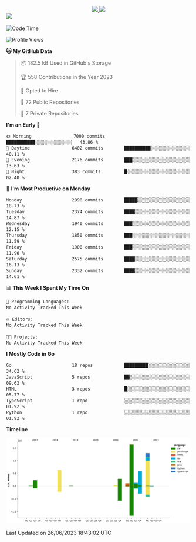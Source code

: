 <div align="center">
  <a href="https://github.com/arielsrv">
    <img height="180em" src="https://github-readme-stats.vercel.app/api?username=arielsrv&show_icons=true&theme=radical&include_all_commits=true&count_private=true"/>
    <img height="180em" src="https://github-readme-stats.vercel.app/api/top-langs/?username=arielsrv&layout=compact&langs_count=10&theme=radical"/>
 </a>
</div>

<div>
  <a href="https://www.linkedin.com/in/arielpineiro/" target="_blank">
    <img src="https://img.shields.io/badge/-LinkedIn-%230077B5?style=for-the-badge&logo=linkedin&logoColor=white" target="_blank">
  </a>
</div>

<!--START_SECTION:waka-->
![Code Time](http://img.shields.io/badge/Code%20Time-0%20secs-blue)

![Profile Views](http://img.shields.io/badge/Profile%20Views-1-blue)

**🐱 My GitHub Data** 

> 📦 182.5 kB Used in GitHub's Storage 
 > 
> 🏆 558 Contributions in the Year 2023
 > 
> 💼 Opted to Hire
 > 
> 📜 72 Public Repositories 
 > 
> 🔑 7 Private Repositories 
 > 
**I'm an Early 🐤** 

```text
🌞 Morning                7000 commits        ███████████░░░░░░░░░░░░░░   43.86 % 
🌆 Daytime                6402 commits        ██████████░░░░░░░░░░░░░░░   40.11 % 
🌃 Evening                2176 commits        ███░░░░░░░░░░░░░░░░░░░░░░   13.63 % 
🌙 Night                  383 commits         █░░░░░░░░░░░░░░░░░░░░░░░░   02.40 % 
```
📅 **I'm Most Productive on Monday** 

```text
Monday                   2990 commits        █████░░░░░░░░░░░░░░░░░░░░   18.73 % 
Tuesday                  2374 commits        ████░░░░░░░░░░░░░░░░░░░░░   14.87 % 
Wednesday                1940 commits        ███░░░░░░░░░░░░░░░░░░░░░░   12.15 % 
Thursday                 1850 commits        ███░░░░░░░░░░░░░░░░░░░░░░   11.59 % 
Friday                   1900 commits        ███░░░░░░░░░░░░░░░░░░░░░░   11.90 % 
Saturday                 2575 commits        ████░░░░░░░░░░░░░░░░░░░░░   16.13 % 
Sunday                   2332 commits        ████░░░░░░░░░░░░░░░░░░░░░   14.61 % 
```


📊 **This Week I Spent My Time On** 

```text
💬 Programming Languages: 
No Activity Tracked This Week

🔥 Editors: 
No Activity Tracked This Week

🐱‍💻 Projects: 
No Activity Tracked This Week
```

**I Mostly Code in Go** 

```text
Go                       18 repos            █████████░░░░░░░░░░░░░░░░   34.62 % 
JavaScript               5 repos             ██░░░░░░░░░░░░░░░░░░░░░░░   09.62 % 
HTML                     3 repos             █░░░░░░░░░░░░░░░░░░░░░░░░   05.77 % 
TypeScript               1 repo              ░░░░░░░░░░░░░░░░░░░░░░░░░   01.92 % 
Python                   1 repo              ░░░░░░░░░░░░░░░░░░░░░░░░░   01.92 % 
```



**Timeline**

![Lines of Code chart](https://raw.githubusercontent.com/arielsrv/arielsrv/main/assets/bar_graph.png)


 Last Updated on 26/06/2023 18:43:02 UTC
<!--END_SECTION:waka-->

